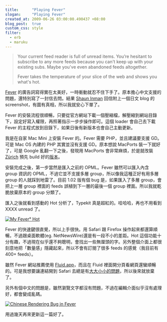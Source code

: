 ```yaml
--- 
title:      "Playing Fever"
slogan:     "Playing Fever"
created_at: 2009-06-26 03:00:00.490437 +08:00
blog_post:  true
custom_css: style
filter:
  - erb
  - maruku
--- 
```


> Your current feed reader is full of unread items. You’re hesitant to subscribe to any more feeds because you can't keep up with your existing subs. Maybe you've even abandoned feeds altogether.
>
> Fever takes the temperature of your slice of the web and shows you what's hot.

[Fever](http://feedafever.com/) 的廣告詞寫得實在太美好，一時衝動就忍不住下手了。原本擔心中文支援的問題，還特別寫了一封信去問。結果 [Shaun Inman](http://shauninman.com/) 回信附上一個日文 blog 的 screenshot，有圖有真相，所以我就安心下單了。

Fever 的安裝流程很順暢，只要從官方網站下載一個壓縮檔，解壓縮到網站目錄下，設定好寫入權限，再照著指示一步步操作即可。這個 loader 會自己去下載 Fever 的主程式放到目錄下，如果日後有新版本也會自己主動更新。

我是在自家 Mac Mini 上安裝 Fever 的。Fever 需要 PHP，並且建議要支援 GD。可是 Mac OS 內建的 PHP 其實並沒有支援 GD。原本想說 MacPorts 裝一下就好了，可是 Google 亂翻一下之後，發現用 MacPorts 會非常麻煩，於是就改裝 [Zürich](http://www.entropy.ch/) 預先 build 好的[版本](http://www.entropy.ch/software/macosx/php/)。

安裝完成之後，第一步當然是匯入之前的 OPML。Fever 雖然可以匯入內含 group 資訊的 OPML，不過它並不支援多層 group，所以像我這種正好有用多層 group 的人就踩到地雷了。目前 1.02 版有個 bug 是，如果匯入了多層 group，會把上一層 group 裡面的 feeds 誤植到下一層的最後一個 group 裡面。所以我就乾脆放棄原本的 group 分類了。

匯入之後就看到感動的 Hot 分析了，Typekit 真是超紅的。哇哈哈，再也不用看到 XXXX unread 了。

[![My Fever° Hot](http://farm4.static.flickr.com/3656/3659799216_5bdd8759bd.jpg)](http://farm4.static.flickr.com/3656/3659799216_5bdd8759bd.jpg "My Fever° Hot")

Fever 的快速鍵很直覺，所以上手很快。用 Safari 跟 Firefox 操作起來都還算順暢，不過跟桌面軟體(eg. NetNewsWire)還是有一段不小的差距。Hot 這個功能十分有趣，不過現在似乎還不夠聰明，會找出一些無厘頭的字。另外整個介面上都很刻意地把「數量感」隱藏起來，所以不會有訂閱了很多 feeds 的感覺（我目前有 400+ feeds）。

雖然 Fever 網站推薦使用 [Fluid.app](http://fluidapp.com/)，而且在 Fluid 裡面開分頁看網頁還蠻順暢的。可是我想要讓連結開到 Safari 去總是有[大大小小的問題](http://zonble.net/archives/2009_04/1128.php)，所以後來就放棄了。

另外有個中文的問題是，雖然瀏覽文字都沒有問題，不過在編輯介面似乎沒有處理好，都會變成亂碼。

[![Chinese Rendering Bug in Fever](http://farm4.static.flickr.com/3404/3658640931_e87480f17d.jpg)](http://www.flickr.com/photos/hlb/3658640931/ "Chinese Rendering Bug in Fever")

用過幾天再來更新這一篇好了。
